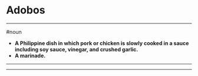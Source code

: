 # Adobos
---
#noun
- **A Philippine dish in which pork or chicken is slowly cooked in a sauce including soy sauce, vinegar, and crushed garlic.**
- **A marinade.**
---
---
